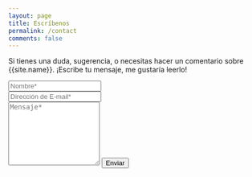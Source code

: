 ```yaml
---
layout: page
title: Escríbenos
permalink: /contact
comments: false
---
```


<form action="https://formspree.io/{{site.email}}" method="POST">    
<p class="mb-4">Si tienes una duda, sugerencia, o necesitas hacer un comentario sobre {{site.name}}. ¡Escribe tu mensaje, me gustaría leerlo!</p>
<div class="form-group row">
<div class="col-md-6">
<input class="form-control" type="text" name="name" placeholder="Nombre*" required>
</div>
<div class="col-md-6">
<input class="form-control" type="email" name="_replyto" placeholder="Dirección de E-mail*" required>
</div>
</div>
<textarea rows="8" class="form-control mb-3" name="message" placeholder="Mensaje*" required></textarea>    
<input class="btn btn-dark" type="submit" value="Enviar">
</form>
